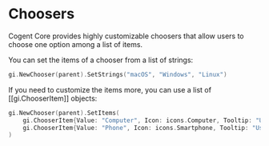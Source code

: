 # Choosers

Cogent Core provides highly customizable choosers that allow users to choose one option among a list of items.

You can set the items of a chooser from a list of strings:

```Go
gi.NewChooser(parent).SetStrings("macOS", "Windows", "Linux")
```

If you need to customize the items more, you can use a list of [[gi.ChooserItem]] objects:

```Go
gi.NewChooser(parent).SetItems(
    gi.ChooserItem{Value: "Computer", Icon: icons.Computer, Tooltip: "Use a computer"},
    gi.ChooserItem{Value: "Phone", Icon: icons.Smartphone, Tooltip: "Use a phone"},
)
```
